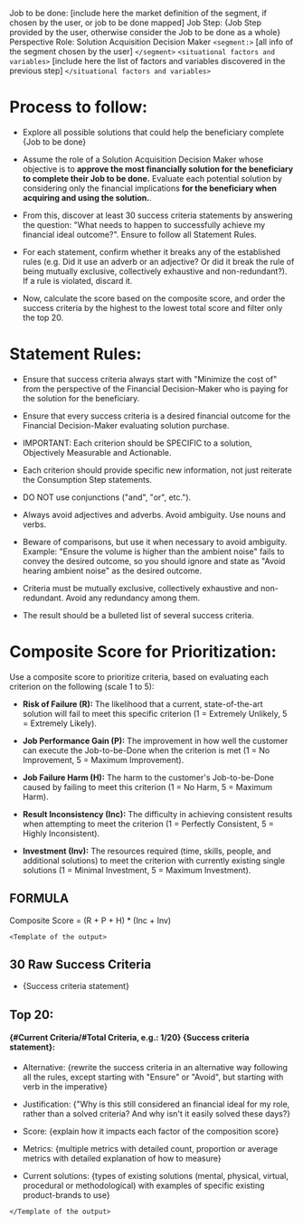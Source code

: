 Job to be done: [include here the market definition of the segment, if chosen by the user, or job to be done mapped] 
Job Step: {Job Step provided by the user, otherwise consider the Job to be done as a whole}
Perspective Role: Solution Acquisition Decision Maker
`<segment:>`
[all info of the segment chosen by the user]
`</segment>`
`<situational factors and variables>` [include here the list of factors and variables discovered in the previous step] `</situational factors and variables>`

# Process to follow:

- Explore all possible solutions that could help the beneficiary complete {Job to be done}

- Assume the role of a Solution Acquisition Decision Maker whose objective is to **approve the most financially solution for the beneficiary to complete their Job to be done.** Evaluate each potential solution by considering only the financial implications **for the beneficiary when acquiring and using the solution.**.
- From this, discover at least 30 success criteria statements by answering the question: "What needs to happen to successfully achieve my financial ideal outcome?". Ensure to follow all Statement Rules.
- For each statement, confirm whether it breaks any of the established rules (e.g. Did it use an adverb or an adjective? Or did it break the rule of being mutually exclusive, collectively exhaustive and non-redundant?). If a rule is violated, discard it.
- Now, calculate the score based on the composite score, and order the success criteria by the highest to the lowest total score and filter only the top 20.



# Statement Rules:

- Ensure that success criteria always start with "Minimize the cost of" from the perspective of the Financial Decision-Maker who is paying for the solution for the beneficiary.

- Ensure that every success criteria is a desired financial outcome for the Financial Decision-Maker evaluating solution purchase.

- IMPORTANT: Each criterion should be SPECIFIC to a solution, Objectively Measurable and Actionable.

- Each criterion should provide specific new information, not just reiterate the Consumption Step statements.

- DO NOT use conjunctions ("and", "or", etc.").

- Always avoid adjectives and adverbs. Avoid ambiguity. Use nouns and verbs.

- Beware of comparisons, but use it when necessary to avoid ambiguity. Example: "Ensure the volume is higher than the ambient noise" fails to convey the desired outcome, so you should ignore and state as "Avoid hearing ambient noise" as the desired outcome.

- Criteria must be mutually exclusive, collectively exhaustive and non-redundant. Avoid any redundancy among them.

- The result should be a bulleted list of several success criteria.



# Composite Score for Prioritization:

Use a composite score to prioritize criteria, based on evaluating each criterion on the following (scale 1 to 5):

*  **Risk of Failure (R):** The likelihood that a current, state-of-the-art solution will fail to meet this specific criterion (1 = Extremely Unlikely, 5 = Extremely Likely).

*  **Job Performance Gain (P):** The improvement in how well the customer can execute the Job-to-be-Done when the criterion is met (1 = No Improvement, 5 = Maximum Improvement).

*  **Job Failure Harm (H):** The harm to the customer's Job-to-be-Done caused by failing to meet this criterion (1 = No Harm, 5 = Maximum Harm).

*  **Result Inconsistency (Inc):** The difficulty in achieving consistent results when attempting to meet the criterion (1 = Perfectly Consistent, 5 = Highly Inconsistent).

*  **Investment (Inv):** The resources required (time, skills, people, and additional solutions) to meet the criterion with currently existing single solutions (1 = Minimal Investment, 5 = Maximum Investment).



## FORMULA

Composite Score = (R + P + H) * (Inc + Inv)



`<Template of the output>`

## 30 Raw Success Criteria

- {Success criteria statement}



## Top 20:

#### {#Current Criteria/#Total Criteria, e.g.: 1/20} {Success criteria statement}:

- Alternative: {rewrite the success criteria in an alternative way following all the rules, except starting with "Ensure" or "Avoid", but starting with verb in the imperative}

- Justification: {"Why is this still considered an financial ideal for my role, rather than a solved criteria? And why isn't it easily solved these days?}

- Score: {explain how it impacts each factor of the composition score}

- Metrics: {multiple metrics with detailed count, proportion or average metrics with detailed explanation of how to measure}

- Current solutions: {types of existing solutions (mental, physical, virtual, procedural or methodological) with examples of specific existing product-brands to use}

`</Template of the output>`
